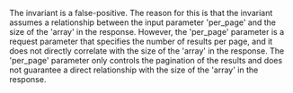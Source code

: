 The invariant is a false-positive. The reason for this is that the invariant assumes a relationship between the input parameter 'per_page' and the size of the 'array' in the response. However, the 'per_page' parameter is a request parameter that specifies the number of results per page, and it does not directly correlate with the size of the 'array' in the response. The 'per_page' parameter only controls the pagination of the results and does not guarantee a direct relationship with the size of the 'array' in the response.
